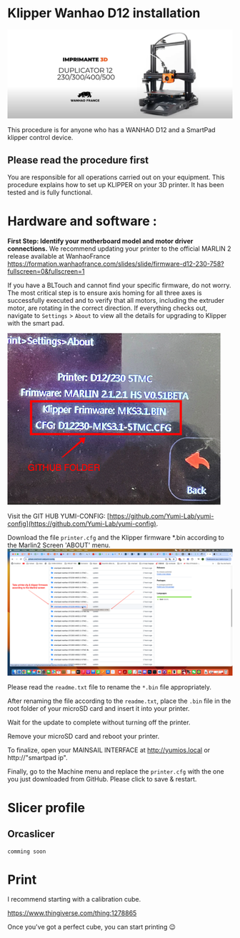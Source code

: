 # Klipper Wanhao D12 installation

![WANHAO D12 230/300/400/500](/img/Printers/Wanhao/wanhao_d12_banner.png)

This procedure is for anyone who has a WANHAO D12 and a SmartPad klipper control device.

## Please read the procedure first

You are responsible for all operations carried out on your equipment. This procedure explains how to set up KLIPPER on your 3D printer. It has been tested and is fully functional.

# Hardware and software :

**First Step: Identify your motherboard model and motor driver connections.**
We recommend updating your printer to the official MARLIN 2 release available at WanhaoFrance https://formation.wanhaofrance.com/slides/slide/firmware-d12-230-758?fullscreen=0&fullscreen=1

If you have a BLTouch and cannot find your specific firmware, do not worry. The most critical step is to ensure axis homing for all three axes is successfully executed and to verify that all motors, including the extruder motor, are rotating in the correct direction.
If everything checks out, navigate to `Settings` > `About` to view all the details for upgrading to Klipper with the smart pad.

![WANHAO D12 230/300/400/500 update to klipper](/img/Printers/Wanhao/wanhao_D12_Marlin2_to_klipper.png)

Visit the GIT HUB YUMI-CONFIG: [https://github.com/Yumi-Lab/yumi-config](https://github.com/Yumi-Lab/yumi-config).

Download the file `printer.cfg` and the Klipper firmware *.bin according to the Marlin2 Screen 'ABOUT' menu.
![WANHAO D12 230/300/400/500 update to klipper](/img/Printers/Wanhao/wanhao_d12_github_yumi-config.png)

Please read the `readme.txt` file to rename the `*.bin` file appropriately.

After renaming the file according to the `readme.txt`, place the `.bin` file in the root folder of your microSD card and insert it into your printer.

Wait for the update to complete without turning off the printer.

Remove your microSD card and reboot your printer.

To finalize, open your MAINSAIL INTERFACE at http://yumios.local or http://"smartpad ip".

Finally, go to the Machine menu and replace the `printer.cfg` with the one you just downloaded from GitHub. Please click to save & restart.

# Slicer profile
## Orcaslicer
    
    comming soon

# Print

I recommend starting with a calibration cube. 

https://www.thingiverse.com/thing:1278865

Once you've got a perfect cube, you can start printing 😉
